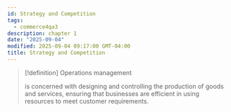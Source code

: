 ```yaml
---
id: Strategy and Competition
tags:
  - commerce4qa3
description: chapter 1
date: "2025-09-04"
modified: 2025-09-04 09:17:00 GMT-04:00
title: Strategy and Competition
---
```


> [!definition] Operations management
>
> is concerned with designing and controlling the production of goods and services, ensuring that businesses are efficient in using resources to meet customer requirements.
